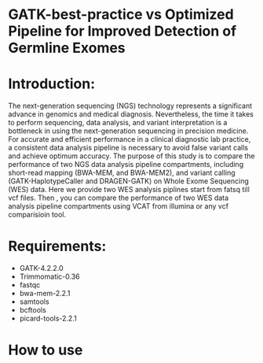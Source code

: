 # GATK-best-practice vs Optimized Pipeline for Improved Detection of Germline Exomes
# Introduction:
The next-generation sequencing (NGS) technology represents a significant advance in genomics
and medical diagnosis. Nevertheless, the time it takes to perform sequencing, data analysis,
and variant interpretation is a bottleneck in using the next-generation sequencing in precision
medicine. For accurate and efficient performance in a clinical diagnostic lab practice, a consistent data analysis pipeline is necessary to avoid false variant calls and achieve optimum
accuracy. The purpose of this study is to compare the performance of two NGS data analysis
pipeline compartments, including short-read mapping (BWA-MEM, and BWA-MEM2), and
variant calling (GATK-HaplotypeCaller and DRAGEN-GATK) on Whole Exome Sequencing
(WES) data. Here we provide two WES analysis piplines start from fatsq till vcf files. Then , you can  compare the performance of two WES data analysis
pipeline compartments using VCAT from illumina or any vcf comparisioin tool.
# Requirements:
* GATK-4.2.2.0
* Trimmomatic-0.36
* fastqc
* bwa-mem-2.2.1
* samtools
* bcftools
* picard-tools-2.2.1
# How to use
